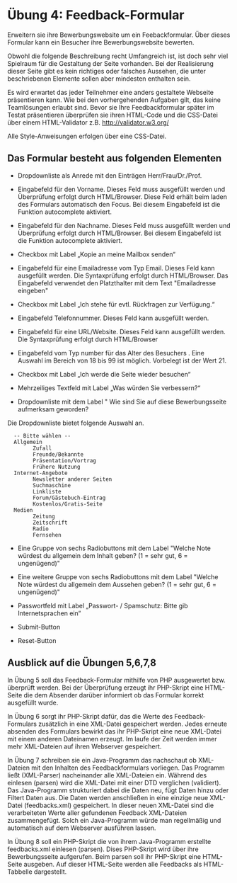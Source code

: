 # Übung 4: Feedback-Formular

Erweitern sie ihre Bewerbungswebsite um ein Feebackformular. Über dieses Formular kann ein Besucher ihre Bewerbungswebsite bewerten.

Obwohl die folgende Beschreibung recht Umfangreich ist, ist doch sehr viel Spielraum für die Gestaltung der Seite vorhanden. Bei der Realisierung dieser Seite gibt es kein richtiges oder falsches Aussehen, die unter beschriebenen Elemente sollen aber mindesten enthalten sein. 

Es wird erwartet das jeder Teilnehmer eine anders gestaltete Webseite präsentieren kann. Wie bei den vorhergehenden Aufgaben gilt, das keine Teamlösungen erlaubt sind.  Bevor sie Ihre Feedbackformular später im Testat präsentieren überprüfen sie ihren HTML-Code und die CSS-Datei über einem HTML-Validator z.B. http://validator.w3.org/

Alle Style-Anweisungen erfolgen über eine CSS-Datei.


## Das Formular besteht aus folgenden Elementen

- Dropdownliste als Anrede mit den Einträgen Herr/Frau/Dr./Prof.

- Eingabefeld für den Vorname. Dieses Feld muss ausgefüllt werden und Überprüfung erfolgt durch HTML/Browser. Diese Feld erhält beim laden des Formulars automatisch den Focus. Bei diesem Eingabefeld ist die Funktion autocomplete aktiviert.

- Eingabefeld für den Nachname. Dieses Feld muss ausgefüllt werden und Überprüfung erfolgt durch HTML/Browser. Bei diesem Eingabefeld ist die Funktion autocomplete aktiviert.  

- Checkbox mit Label „Kopie an meine Mailbox senden“ 

- Eingabefeld für eine Emailadresse vom Typ Email. Dieses Feld kann ausgefüllt werden. Die Syntaxprüfung erfolgt durch HTML/Browser. Das Eingabefeld verwendet den Platzthalter mit dem Text "Emailadresse eingeben"  

- Checkbox mit Label „Ich stehe für evtl. Rückfragen zur Verfügung.“ 

- Eingabefeld Telefonnummer. Dieses Feld kann ausgefüllt werden.

- Eingabefeld für eine URL/Website. Dieses Feld kann ausgefüllt werden. Die Syntaxprüfung erfolgt durch HTML/Browser 

- Eingabefeld vom Typ number für das Alter des Besuchers . Eine Auswahl im Bereich von 18 bis 99 ist möglich. Vorbelegt ist der Wert 21. 

- Checkbox mit Label „Ich werde die Seite wieder besuchen“ 

- Mehrzeiliges Textfeld mit Label „Was würden Sie verbessern?“ 

- Dropdownliste mit dem Label " Wie sind Sie auf diese Bewerbungsseite aufmerksam geworden?

Die Dropdownliste bietet folgende Auswahl an.

      -- Bitte wählen --   
      Allgemein
            Zufall
            Freunde/Bekannte
            Präsentation/Vortrag
            Frühere Nutzung          
      Internet-Angebote
            Newsletter anderer Seiten
            Suchmaschine
            Linkliste
            Forum/Gästebuch-Eintrag
            Kostenlos/Gratis-Seite            
      Medien
            Zeitung
            Zeitschrift
            Radio
            Fernsehen 

- Eine Gruppe von sechs Radiobuttons mit dem Label "Welche Note würdest du allgemein dem Inhalt geben? (1 = sehr gut, 6 = ungenügend)"

- Eine weitere Gruppe von sechs Radiobuttons mit dem Label "Welche Note würdest du allgemein dem Aussehen geben?  (1 = sehr gut, 6 = ungenügend)"
    
- Passwortfeld mit Label „Passwort- / Spamschutz: Bitte gib Internetsprachen ein“

- Submit-Button

- Reset-Button


## Ausblick auf die Übungen 5,6,7,8

In Übung 5 soll das Feedback-Formular mithilfe von PHP ausgewertet bzw. überprüft werden. Bei der Überprüfung erzeugt ihr PHP-Skript eine HTML-Seite die dem Absender darüber informiert ob das Formular korrekt ausgefüllt wurde.

In Übung 6 sorgt ihr PHP-Skript dafür, das die Werte des Feedback-Formulars zusätzlich in eine XML-Datei gespeichert werden. Jedes erneute absenden des Formulars bewirkt das ihr PHP-Skript eine neue XML-Datei mit einem anderen Dateinamen erzeugt. Im laufe der Zeit werden immer mehr XML-Dateien auf ihren Webserver gespeichert.

In Übung 7 schreiben sie ein Java-Programm das nachschaut ob XML-Dateien mit den Inhalten des Feedbackformulars vorliegen. Das Programm ließt (XML-Parser) nacheinander alle XML-Dateien ein. Während des einlesen (parsen) wird die XML-Datei mit einer DTD verglichen (validiert). Das Java-Programm strukturiert dabei die Daten neu, fügt Daten hinzu oder Filtert Daten aus. Die Daten werden anschließen in eine einzige neue XML-Datei (feedbacks.xml) gespeichert. In dieser neuen XML-Datei sind die verarbeiteten Werte aller gefundenen Feedback XML-Dateien zusammengefügt. Solch ein Java-Programm würde man regellmäßig und automatisch auf dem Webserver ausführen lassen.

In Übung 8 soll ein PHP-Skript die von ihrem Java-Programm erstellte feedbacks.xml einlesen (parsen). Dises PHP-Skript wird über ihre Bewerbungsseite aufgerufen. Beim parsen soll ihr PHP-Skript  eine HTML-Seite ausgeben. Auf dieser HTML-Seite werden alle Feedbacks als HTML-Tabbelle dargestellt.
